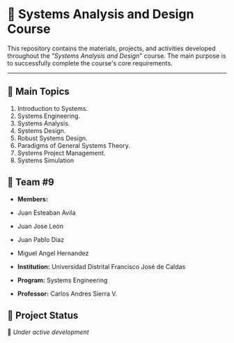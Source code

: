 # 🧩 Systems Analysis and Design Course

This repository contains the materials, projects, and activities developed throughout the *"Systems Analysis and Design*" course.
The main purpose is to successfully complete the course's core requirements.

-------------------------------------------------------------------------------------------------------------

## 🎯 Main Topics

1. Introduction to Systems.
2. Systems Engineering.
3. Systems Analysis.
4. Systems Design.
5. Robust Systems Design.
6. Paradigms of General Systems Theory.
7. Systems Project Management.
8. Systems Simulation

## 👥 Team #9

- **Members:**
- Juan Esteaban Avila
- Juan Jose León
- Juan Pablo Diaz
- Miguel Angel Hernandez

- **Institution:** Universidad Distrital Francisco José de Caldas
- **Program:** Systems Engineering
- **Professor:** Carlos Andres Sierra V.

## 🚀 Project Status

📅 *Under active development*

